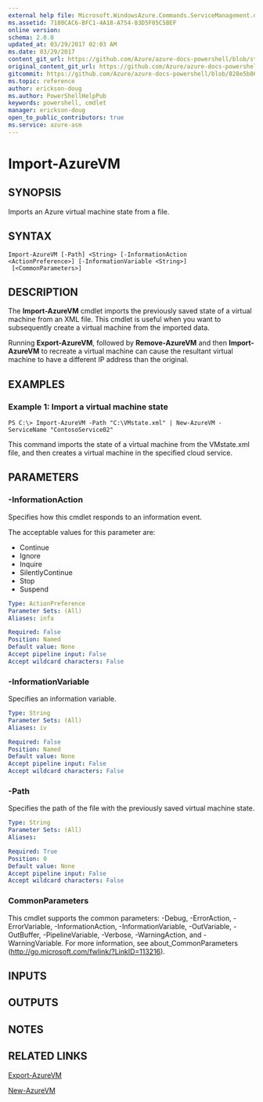```yaml
---
external help file: Microsoft.WindowsAzure.Commands.ServiceManagement.dll-Help.xml
ms.assetid: 7180CAC6-BFC1-4A18-A754-83D5F05C5BEF
online version:
schema: 2.0.0
updated_at: 03/29/2017 02:03 AM
ms.date: 03/29/2017
content_git_url: https://github.com/Azure/azure-docs-powershell/blob/staging/azureps-cmdlets-docs/ServiceManagement/Azure/v3.7.0/Import-AzureVM.md
original_content_git_url: https://github.com/Azure/azure-docs-powershell/blob/staging/azureps-cmdlets-docs/ServiceManagement/Azure/v3.7.0/Import-AzureVM.md
gitcommit: https://github.com/Azure/azure-docs-powershell/blob/828e5b8648af6bdf3119ffe0cd409647f00de183
ms.topic: reference
author: erickson-doug
ms.author: PowerShellHelpPub
keywords: powershell, cmdlet
manager: erickson-doug
open_to_public_contributors: true
ms.service: azure-asm
---
```


# Import-AzureVM

## SYNOPSIS
Imports an Azure virtual machine state from a file.

## SYNTAX

```
Import-AzureVM [-Path] <String> [-InformationAction <ActionPreference>] [-InformationVariable <String>]
 [<CommonParameters>]
```

## DESCRIPTION
The **Import-AzureVM** cmdlet imports the previously saved state of a virtual machine from an XML file.
This cmdlet is useful when you want to subsequently create a virtual machine from the imported data.

Running **Export-AzureVM**, followed by **Remove-AzureVM** and then **Import-AzureVM** to recreate a virtual machine can cause the resultant virtual machine to have a different IP address than the original.

## EXAMPLES

### Example 1: Import a virtual machine state
```
PS C:\> Import-AzureVM -Path "C:\VMstate.xml" | New-AzureVM -ServiceName "ContosoService02"
```

This command imports the state of a virtual machine from the VMstate.xml file, and then creates a virtual machine in the specified cloud service.

## PARAMETERS

### -InformationAction
Specifies how this cmdlet responds to an information event.

The acceptable values for this parameter are:

- Continue
- Ignore
- Inquire
- SilentlyContinue
- Stop
- Suspend

```yaml
Type: ActionPreference
Parameter Sets: (All)
Aliases: infa

Required: False
Position: Named
Default value: None
Accept pipeline input: False
Accept wildcard characters: False
```

### -InformationVariable
Specifies an information variable.

```yaml
Type: String
Parameter Sets: (All)
Aliases: iv

Required: False
Position: Named
Default value: None
Accept pipeline input: False
Accept wildcard characters: False
```

### -Path
Specifies the path of the file with the previously saved virtual machine state.

```yaml
Type: String
Parameter Sets: (All)
Aliases: 

Required: True
Position: 0
Default value: None
Accept pipeline input: False
Accept wildcard characters: False
```

### CommonParameters
This cmdlet supports the common parameters: -Debug, -ErrorAction, -ErrorVariable, -InformationAction, -InformationVariable, -OutVariable, -OutBuffer, -PipelineVariable, -Verbose, -WarningAction, and -WarningVariable. For more information, see about_CommonParameters (http://go.microsoft.com/fwlink/?LinkID=113216).

## INPUTS

## OUTPUTS

## NOTES

## RELATED LINKS

[Export-AzureVM](./Export-AzureVM.md)

[New-AzureVM](./New-AzureVM.md)



